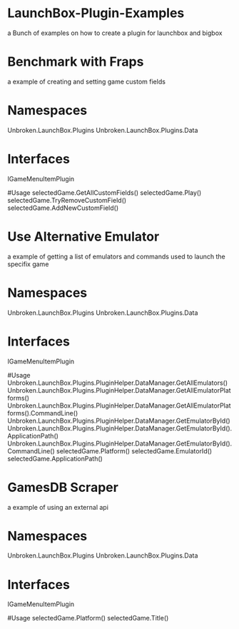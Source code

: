 # LaunchBox-Plugin-Examples

a Bunch of examples on how to create a plugin for launchbox and bigbox

# Benchmark with Fraps

a example of creating and setting game custom fields

# Namespaces
Unbroken.LaunchBox.Plugins
Unbroken.LaunchBox.Plugins.Data

# Interfaces
IGameMenuItemPlugin

#Usage
selectedGame.GetAllCustomFields()
selectedGame.Play()
selectedGame.TryRemoveCustomField()
selectedGame.AddNewCustomField()


# Use Alternative Emulator

a example of getting a list of emulators and commands used to launch the specifix game

# Namespaces
Unbroken.LaunchBox.Plugins
Unbroken.LaunchBox.Plugins.Data

# Interfaces
IGameMenuItemPlugin

#Usage
Unbroken.LaunchBox.Plugins.PluginHelper.DataManager.GetAllEmulators()
Unbroken.LaunchBox.Plugins.PluginHelper.DataManager.GetAllEmulatorPlatforms()
Unbroken.LaunchBox.Plugins.PluginHelper.DataManager.GetAllEmulatorPlatforms().CommandLine()
Unbroken.LaunchBox.Plugins.PluginHelper.DataManager.GetEmulatorById()
Unbroken.LaunchBox.Plugins.PluginHelper.DataManager.GetEmulatorById().ApplicationPath()
Unbroken.LaunchBox.Plugins.PluginHelper.DataManager.GetEmulatorById().CommandLine()
selectedGame.Platform()
selectedGame.EmulatorId()
selectedGame.ApplicationPath()

# GamesDB Scraper

a example of using an external api

# Namespaces
Unbroken.LaunchBox.Plugins
Unbroken.LaunchBox.Plugins.Data

# Interfaces
IGameMenuItemPlugin

#Usage
selectedGame.Platform()
selectedGame.Title()


